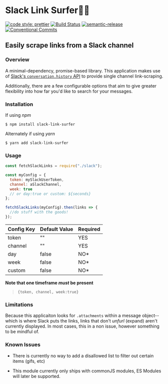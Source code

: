 # Slack Link Surfer🏄🏾‍

[![code style: prettier](https://img.shields.io/badge/code_style-prettier-ff69b4.svg?style=flat-square)](https://github.com/prettier/prettier)
[![Build Status](https://travis-ci.org/mtliendo/slack-link-surfer.svg?branch=master)](https://travis-ci.org/mtliendo/slack-link-surfer)
[![semantic-release](https://img.shields.io/badge/%20%20%F0%9F%93%A6%F0%9F%9A%80-semantic--release-e10079.svg)](https://github.com/semantic-release/semantic-release)
[![Conventional Commits](https://img.shields.io/badge/Conventional%20Commits-1.0.0-yellow.svg)](https://conventionalcommits.org)

## Easily scrape links from a Slack channel

### Overview

A minimal-dependency, promise-based library.
This application makes use of [Slack's `conversation.history` API](https://api.slack.com/methods/conversations.history) to provide single channel link-scraping.

Additionally, there are a few configurable options that aim to give greater flexibility into how far you'd like to search for your messages.

### Installation

If using _npm_

`$ npm install slack-link-surfer`

Alternately if using _yarn_

`$ yarn add slack-link-surfer`

### Usage

```js
const fetchSlackLinks = require("./slack");

const myConfig = {
  token: mySlackUserToken,
  channel: aSlackChannel,
  week: true
  // or day:true or custom: ${seconds}
};

fetchSlackLinks(myConfig).then(links => {
  //do stuff with the goods!
});
```

| Config Key | Default Value | Required |
| ---------- | ------------- | -------- |
| token      | ""            | YES      |
| channel    | ""            | YES      |
| day        | false         | NO\*     |
| week       | false         | NO\*     |
| custom     | false         | NO\*     |

**Note that one timeframe _must_ be present**

> `{token, channel, week:true}`

### Limitations

Because this applicaiton looks for `.attachments` within a message object--which is where Slack puts the links, links that don't _unfurl_ (expand) aren't currently displayed. In most cases, this in a non issue, however something to be mindful of.

### Known Issues

- There is currently no way to add a disallowed list to filter out certain items (gifs, etc)

- This module currently only ships with commonJS modules, ES Modules will later be supported.
